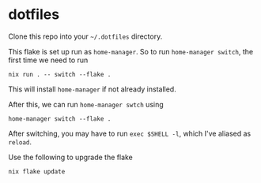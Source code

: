 # dotfiles

Clone this repo into your `~/.dotfiles` directory.

This flake is set up run as `home-manager`.
So to run `home-manager switch`, the first time we need to run

```shell
nix run . -- switch --flake .
```

This will install `home-manager` if not already installed.

After this, we can run `home-manager swtch` using

```shell
home-manager switch --flake .
```

After switching, you may have to run `exec $SHELL -l`, which I've aliased as `reload`.

Use the following to upgrade the flake

```shell
nix flake update
```
